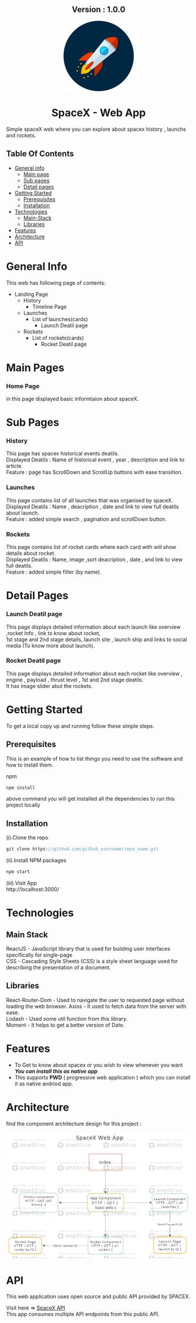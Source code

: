 <div align='center'>
  <h2>Version : 1.0.0</h2>
</div>

<div align='center'>
  <img src='./public/logo192.png' />
</div>

<h1 align='center'>SpaceX - Web App </h1>

Simple spaceX web where you can explore about spacex history , launchs and rockets.

## Table Of Contents

- [General info](#general-info)
  - [Main page](#main-page)
  - [Sub pages](#sub-pages)
  - [Detail pages](#detail-pages)
- [Getting Started](#getting-started)
  - [Prerequisites](#prerequisites)
  - [Installation](#installation)
- [Technologies](#technologies)
  - [Main-Stack](#main-stack)
  - [Libraries](#libraries)
- [Features](#features)
- [Architecture](#architecture) 
- [API](#api)

# General Info

This web has following page of contents:

- Landing Page
  - History
    - Timeline Page
  - Launches
    - List of launches(cards)
      - Launch Deatil page
  - Rockets
    - List of rockets(cards)
      - Rocket Deatil page

# Main Pages <a name='main-page'></a>

### Home Page

in this page displayed basic informtaion about spaceX.

# Sub Pages <a name='sub-pages'></a>

### History

This page has spacex historical events deatils. <br />
Displayed Deatils : Name of historical event , year , description and link to article.<br />
Feature : page has ScrollDown and ScrollUp buttons with ease transition.

### Launches

This page contains list of all launches that was organised by spaceX. <br />
Displayed Deatils : Name , deacription , date and link to view full deatils about launch.<br />
Feature : added simple search , pagination and scrollDown button.<br />

### Rockets

This page contains list of rocket cards where each card with will show details about rocket.<br />
Displayed Deatils : Name, image ,sort deacription , date , and link to view full deatils.<br />
Feature : added simple filter (by name).

# Detail Pages <a name='detail-pages'></a>

### Launch Deatil page

This page displays detailed information about each launch like overview ,rocket Info , link to know about rocket,<br />
1st stage and 2nd stage details, launch site , launch ship and links to social media (To know more about launch).

### Rocket Deatil page

This page displays detailed information about each rocket like overview , engine , payload , thrust level , 1st and 2nd stage deatils.<br />
It has image slider abut the rockets.

# Getting Started <a name="getting-started"></a>

To get a local copy up and running follow these simple steps.

## Prerequisites <a name="prerequisites"></a>

This is an example of how to list things you need to use the software and how to install them.

npm

```javascript
npm install
```

above command you will get installed all the dependencies to run this project locally

## Installation <a name="installation"></a>

(i).Clone the repo

```javascript
git clone https://github.com/github_username/repo_name.git
```

(ii).Install NPM packages

```javascript
npm start
```

(iii).Visit App <br />
http://localhost:3000/

# Technologies <a name="technologies"></a>

## Main Stack <br /> <a name='main-stack'></a>

ReactJS - JavaScript library that is used for building user interfaces specifically for single-page <br />
CSS - Cascading Style Sheets (CSS) is a style sheet language used for describing the presentation of a document. <br />

## Libraries <br /> <a name='libraries'></a>

React-Router-Dom - Used to navigate the user to requested page without loading the web browser. 
Axios - It used to fetch data from the server with ease.<br />
Lodash - Used some util function from this library.<br />
Moment - It helps to get a better version of Date.<br />

# Features <a name='features'></a>

- To Get to know about spacex or you wish to view whenever you want **_You can install this as native app_**
- This supports **PWD** ( progressive web application ) which you can install it as native andriod app.


# Architecture <a name='architecture'></a>

find the component architecture design for this project :
<div align='center'>
  <img src='SpaceX.png' />
</div>

# API <a name='api'></a>

This web application uses open source and public API provided by SPACEX.

Visit here => [SpaceX API](https://docs.spacexdata.com/) <br />
This app consumes multiple API endpoints from this public API.
